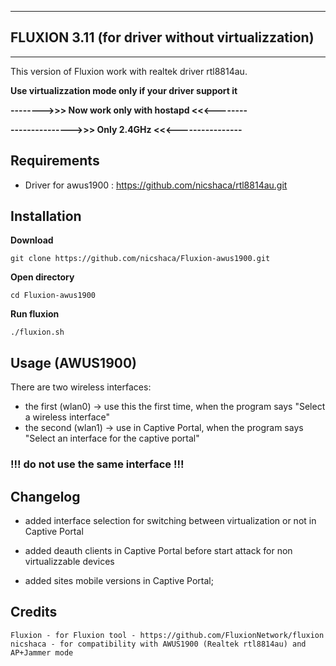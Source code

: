 *****************************************************
## FLUXION 3.11 (for driver without virtualizzation)
*****************************************************


This version of Fluxion work with realtek driver rtl8814au.


**Use virtualizzation mode only if your driver support it**

**-------->>> Now work only with hostapd <<<--------**

**--------------->>> Only 2.4GHz <<<----------------**



## Requirements 

- Driver for awus1900 : https://github.com/nicshaca/rtl8814au.git 

## Installation 

**Download**
```
git clone https://github.com/nicshaca/Fluxion-awus1900.git 
```
**Open directory**
```
cd Fluxion-awus1900 
```
**Run fluxion**
```
./fluxion.sh
```

## Usage (AWUS1900)

There are two wireless interfaces:
  - the first (wlan0)  ->  use this the first time, when the program says  "Select a wireless interface"
  - the second (wlan1)  ->  use in Captive Portal, when the program says  "Select an interface for the captive portal"
 
 ### !!! do not use the same interface !!!


## Changelog

- added interface selection for switching between virtualization or not in Captive Portal

- added deauth clients in Captive Portal before start attack for non virtualizzable devices

- added sites mobile versions in Captive Portal;

## Credits
```
Fluxion - for Fluxion tool - https://github.com/FluxionNetwork/fluxion
nicshaca - for compatibility with AWUS1900 (Realtek rtl8814au) and AP+Jammer mode

```
